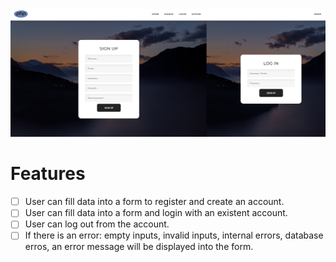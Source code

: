 <img src="images/php-login-preview.png" alt="PHP Login System Preview">

# Features

-   [ ] User can fill data into a form to register and create an account.
-   [ ] User can fill data into a form and login with an existent account.
-   [ ] User can log out from the account.
-   [ ] If there is an error: empty inputs, invalid inputs, internal errors, database erros, an error message will be displayed into the form.
